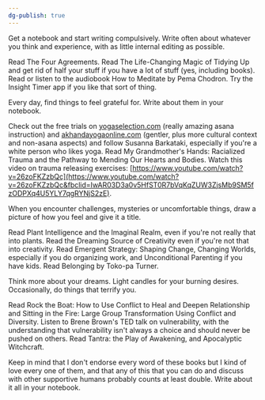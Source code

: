 ```yaml
---
dg-publish: true
---
```


Get a notebook and start writing compulsively. Write often about whatever you think and experience, with as little internal editing as possible.

Read The Four Agreements. Read The Life-Changing Magic of Tidying Up and get rid of half your stuff if you have a lot of stuff (yes, including books). Read or listen to the audiobook How to Meditate by Pema Chodron. Try the Insight Timer app if you like that sort of thing.

Every day, find things to feel grateful for. Write about them in your notebook.

Check out the free trials on [yogaselection.com](http://yogaselection.com/?fbclid=IwAR2f3lY85wqljVnZHqi_HMZu80qi0PJyNKSN9jG-fFwkbHhhLnpyopFWTg4) (really amazing asana instruction) and [akhandayogaonline.com](https://l.facebook.com/l.php?u=http%3A%2F%2Fakhandayogaonline.com%2F%3Ffbclid%3DIwAR0la30MD9r-jNDXMx5FWxp4eC3paytqf3dCkq7PDqOgKyQ73mLCfIHNfH8&h=AT3zLZL3KhsXv71a1011AHOMnm3pc2lyf6_S-IXDwMttXwkDE9iQWQHKI0xuPbfqHlwx9rMp69-Nqivv-GBhzJALJmM_dGhge9WWD3DlUjKtRfs7K60yM52Ha7z6qNFitpYHZzE&__tn__=-UK-R&c[0]=AT0AISROvkFbcbh4PWHlruGSI1qSPWlj4RklvQIwzWO14-YnPVibUUSVAkFRnIp3k5m1e1bG3iRYjU1ofZYab0ye0Xx8mjar3L9Y33rk9l7VlK3xrhwNiO0o59SDfw) (gentler, plus more cultural context and non-asana aspects) and follow Susanna Barkataki, especially if you're a white person who likes yoga. Read My Grandmother's Hands: Racialized Trauma and the Pathway to Mending Our Hearts and Bodies. Watch this video on trauma releasing exercises: [https://www.youtube.com/watch?v=26zoFKZzbQc](https://www.youtube.com/watch?v=26zoFKZzbQc&fbclid=IwAR03D3a0v5HfST0R7bVqKqZUW3ZjsMb9SM5fzODPXq4U5YLY7qgRYNjS2zE).

When you encounter challenges, mysteries or uncomfortable things, draw a picture of how you feel and give it a title.

Read Plant Intelligence and the Imaginal Realm, even if you're not really that into plants. Read the Dreaming Source of Creativity even if you're not that into creativity. Read Emergent Strategy: Shaping Change, Changing Worlds, especially if you do organizing work, and Unconditional Parenting if you have kids. Read Belonging by Toko-pa Turner.

Think more about your dreams. Light candles for your burning desires. Occasionally, do things that terrify you.

Read Rock the Boat: How to Use Conflict to Heal and Deepen Relationship and Sitting in the Fire: Large Group Transformation Using Conflict and Diversity. Listen to Brene Brown's TED talk on vulnerability, with the understanding that vulnerability isn't always a choice and should never be pushed on others. Read Tantra: the Play of Awakening, and Apocalyptic Witchcraft.

Keep in mind that I don't endorse every word of these books but I kind of love every one of them, and that any of this that you can do and discuss with other supportive humans probably counts at least double. Write about it all in your notebook.